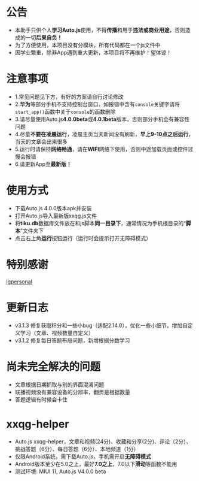# 公告
* 本助手只供个人**学习Auto.js**使用，不得**传播**和用于**违法或商业用途**，否则造成的一切**后果自负！**
* 为了方便使用，本项目没有分模块，所有代码都在一个js文件中
* 因学业繁重，除非App遇到重大更新，本项目将不再维护！望体谅！

# 注意事项
* 1.常见问题见下方，有好的方案请自行讨论修改
* 2.**华为**等部分手机不支持控制台窗口，如报错中含有`console`关键字请将`start_app()`函数中关于`console`的函数删除
* 3.请尽量使用Auto.js**4.0.0beta**或**4.0.1beta**版本，否则部分手机会有兼容性问题
* 4.尽量**不要在凌晨运行**，凌晨主页当天新闻没有刷新，**早上9-10点之后运行**，当天的文章会出来很多
* 5.运行时请保持**网络畅通**，请在**WIFI**网络下使用，否则中途加载页面或控件过慢会报错
* 6.请更新App至**最新版！**

# 使用方式
* 下载Auto.js 4.0.0版本apk并安装
* 打开Auto.js导入最新版xxqg.js文件
* 将**tiku.db**数据库文件放在和js脚本**同一目录下**，通常情况为手机根目录的“**脚本**”文件夹下
* 点击右上角**运行**按钮运行（运行时会提示打开无障碍模式）

# 特别感谢
[lgpersonal](https://github.com/lgpersonal/LazyStudy)

# 更新日志
* v3.1.3 修复获取积分和一些小bug（适配2.14.0），优化一些小细节，增加自定义学习（文章、视频数量自定义）
* v3.1.2 修复每日答题布局问题，新增根据分数学习

# 尚未完全解决的问题
* 文章根据日期抓取与别的界面混淆问题
* 联播视频没有兼容设备的分辨率，翻页是根据数量
* 答题逻辑有时候会卡住

# xxqg-helper
* Auto.js xxqg-helper，文章和视频(24分)、收藏和分享(2分)、评论（2分）、挑战答题（6分）、每日答题（6分）、本地频道（1分）
* 仅限Android系统，需下载Auto.js，手机需开启**无障碍模式**
* Android版本至少在5.0之上，最好**7.0之上**，7.0以下**滑动**等函数不能用
* 测试环境: MIUI 11, Auto.js V4.0.0 beta
